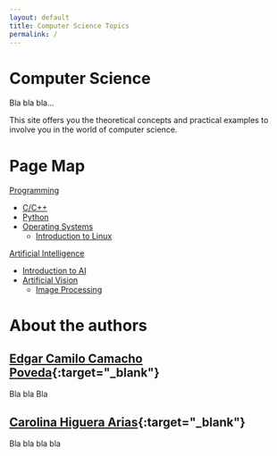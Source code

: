 ```yaml
---
layout: default
title: Computer Science Topics
permalink: /
---
```


# Computer Science

Bla bla bla...

This site offers you the theoretical concepts and practical examples to involve you in the world of computer science.

# Page Map

[Programming](/cstopics/programming)
* [C/C++](/cstopics/programming/c-c++)
* [Python](/cstopics/programming/python)
* [Operating Systems](/cstopics/programming/operating-systems)
    * [Introduction to Linux](/cstopics/programming/operating-systems/into-linux)

[Artificial Intelligence](/cstopics/artificial-intelligence)
* [Introduction to AI](/cstopics/artificial-intelligence/syllabusAI)
* [Artificial Vision](/cstopics/artificial-intelligence/artificial-vision)
    * [Image Processing](/cstopics/artificial-intelligence/image-processing)

# About the authors

## [Edgar Camilo Camacho Poveda](https://scholar.google.com/citations?hl=en&user=tJG988kAAAAJ){:target="_blank"}

Bla bla Bla

## [Carolina Higuera Arias](https://scholar.google.com/citations?user=ZaxycbsAAAAJ&hl=en){:target="_blank"}

Bla bla bla bla
